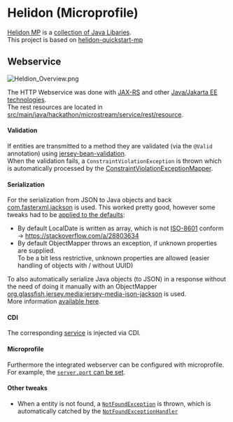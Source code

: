 # Helidon (Microprofile)

[Helidon MP](https://helidon.io/docs/latest/#/about/02_introduction) is a [collection of Java Libaries](https://alb2k.github.io/fuel-filling-service/dependencies/#Dependency_Tree).<br>
This project is based on [helidon-quickstart-mp](https://github.com/oracle/helidon/tree/master/examples/quickstarts/helidon-quickstart-mp)

## Webservice
![Heldion_Overview.png](https://user-images.githubusercontent.com/80211953/113520281-34e32f80-9592-11eb-8ea8-6d5d118864b2.png)

The HTTP Webservice was done with [JAX-RS](https://en.wikipedia.org/wiki/Jakarta_RESTful_Web_Services) and other [Java/Jakarta EE technologies](https://en.wikipedia.org/wiki/Jakarta_EE).<br>
The rest resources are located in [src/main/java/hackathon/microstream/service/rest/resource](../src/main/java/hackathon/microstream/service/rest/resource).

#### Validation
If entities are transmitted to a method they are validated (via the ``@Valid`` annotation) using [jersey-bean-validation](https://eclipse-ee4j.github.io/jersey.github.io/documentation/latest/bean-validation.html).<br>
When the validation fails, a ``ConstraintViolationException`` is thrown which is automatically processed by the [ConstraintViolationExceptionMapper](../src/main/java/hackathon/microstream/service/system/ConstraintViolationExceptionMapper.java).

#### Serialization
For the serialization from JSON to Java objects and back [com.fasterxml.jackson](https://github.com/FasterXML/jackson) is used.
This worked pretty good, however some tweaks had to be [applied to the defaults](../src/main/java/hackathon/microstream/service/system/ObjectMapperContextResolver.java):
* By default LocalDate is written as array, which is not [ISO-8601](https://en.wikipedia.org/wiki/ISO_8601) conform<br>
 → https://stackoverflow.com/a/28803634
* By default ObjectMapper throws an exception, if unknown properties are supplied.<br>
 To be a bit less restrictive, unknown properties are allowed (easier handling of objects with / without UUID)
 
To also automatically serialize Java objects (to JSON) in a response without the need of doing it manually with an ObjectMapper [org.glassfish.jersey.media:jersey-media-json-jackson](https://mvnrepository.com/artifact/org.glassfish.jersey.media/jersey-media-json-jackson) is used.<br>
More information [available here](https://stackoverflow.com/questions/26207252/messagebodywriter-not-found-for-media-type-application-json).

#### CDI
The corresponding [service](../src/main/java/hackathon/microstream/service/provider) is injected via CDI.

#### Microprofile
Furthermore the integrated webserver can be configured with microprofile.<br>
For example, the [``server.port`` can be set](../src/main/resources/META-INF/microprofile-config.properties#L4-L6).

#### Other tweaks
* When a entity is not found, a [``NotFoundException``](../src/main/java/hackathon/microstream/dal/util/NotFoundException.java) is thrown, which is automatically catched by the [``NotFoundExceptionHandler``](../src/main/java/hackathon/microstream/service/rest/errorhandling/NotFoundExceptionHandler.java)
